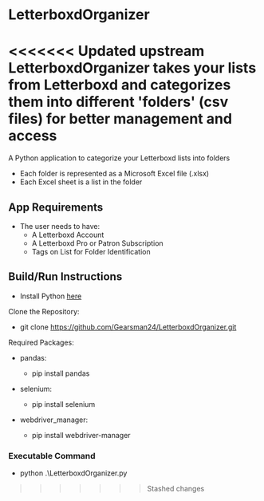 # LetterboxdOrganizer
<<<<<<< Updated upstream
LetterboxdOrganizer takes your lists from Letterboxd and categorizes them into different 'folders' (csv files) for better management and access
=======

A Python application to categorize your Letterboxd lists into folders
* Each folder is represented as a Microsoft Excel file (.xlsx)
* Each Excel sheet is a list in the folder

## App Requirements
* The user needs to have:
    * A Letterboxd Account
    * A Letterboxd Pro or Patron Subscription
    * Tags on List for Folder Identification

## Build/Run Instructions

* Install Python [here](https://www.python.org/downloads/)

Clone the Repository:
* git clone https://github.com/Gearsman24/LetterboxdOrganizer.git


Required Packages:
* pandas:
    * pip install pandas

* selenium:
    * pip install selenium
* webdriver_manager:
    * pip install webdriver-manager


### Executable Command
* python .\LetterboxdOrganizer.py
>>>>>>> Stashed changes
